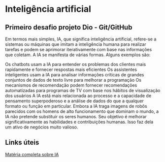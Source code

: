 # Inteligência artificial 

## Primeiro desafio projeto Dio - Git/GitHub

Em termos mais simples, IA, que significa inteligência artificial, refere-se a sistemas ou máquinas que imitam a inteligência humana para realizar tarefas e podem se aprimorar iterativamente com base nas informações que coletam. A IA se manifesta de várias formas. Alguns exemplos são:

Os chatbots usam a IA para entender os problemas dos clientes mais rapidamente e fornecer respostas mais eficientes
Os assistentes inteligentes usam a IA para analisar informações críticas de grandes conjuntos de dados de texto livre para melhorar a programação
Os mecanismos de recomendação podem fornecer recomendações automatizadas para programas de TV com base nos hábitos de visualização dos usuários
A IA está mais relacionada ao processo e a capacidade de pensamento superpoderoso e a análise de dados do que a qualquer formato ou função em particular. Embora a IA traga imagens de robôs parecidos com os homens de alto funcionamento que dominam o mundo, a IA não pretende substituir os seres humanos. Seu objetivo é melhorar significativamente as habilidades e contribuições humanas. Isso faz dela um ativo de negócios muito valioso.

## Links úteis

[Matéria completa sobre IA](https://www.oracle.com/br/artificial-intelligence/what-is-ai/)
